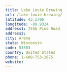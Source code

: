 ```yaml
---
title: Lake Louie Brewing
url: /lake-louie-brewing/
latitude: 43.1706
longitude: -89.9324
address1: 7556 Pine Road
address2: 
city: Arena
state: Wisconsin
code: 53503
country: United States
phone: 1-608-753-2675
website: 
---
```


